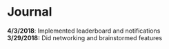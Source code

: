 # Journal
**4/3/2018**: Implemented leaderboard and notifications\
**3/29/2018:** Did networking and brainstormed features
